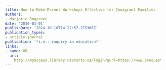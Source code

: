 ```yaml
---
title: How to Make Parent Workshops Effective for Immigrant Families
authors:
- Marjorie Rogasner
date: '2010-01-01'
publishDate: '2024-10-10T14:22:57.275366Z'
publication_types:
- article-journal
publication: '*i.e.: inquiry in education*'
links:
- name: URL
  url: 
    http://myaccess.library.utoronto.ca/login?qurl=https://www.proquest.com/docview/2034276467?accountid=14771&bdid=38382&_bd=RXKwkiXZewE9cvHOxTiD3sY77tI%3D
---
```

